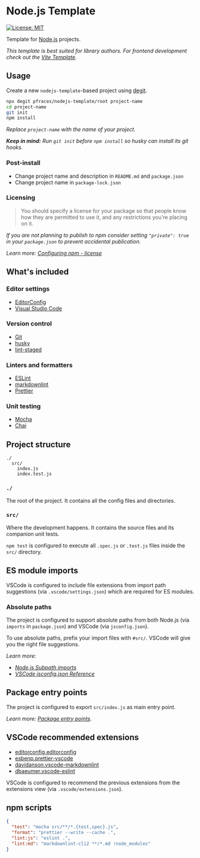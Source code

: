 # Node.js Template

[![License: MIT](https://img.shields.io/badge/License-MIT-yellow.svg)](https://opensource.org/licenses/MIT)

Template for [Node.js](https://nodejs.org/) projects.

_This template is best suited for library authors. For frontend development
check out the [Vite Template](https://github.com/pfraces/vite-template)._

## Usage

Create a new `nodejs-template`-based project using
[degit](https://github.com/Rich-Harris/degit).

```sh
npx degit pfraces/nodejs-template/root project-name
cd project-name
git init
npm install
```

_Replace `project-name` with the name of your project._

_**Keep in mind:** Run `git init` before `npm install` so husky can install its
git hooks._

### Post-install

- Change project name and description in `README.md` and `package.json`
- Change project name in `package-lock.json`

### Licensing

> You should specify a license for your package so that people know how they are
> permitted to use it, and any restrictions you're placing on it.

_If you are not planning to publish to npm consider setting `"private": true` in
your `package.json` to prevent accidental publication._

_Learn more:
[Configuring npm - license](https://docs.npmjs.com/cli/v10/configuring-npm/package-json#license)_

## What's included

### Editor settings

- [EditorConfig](https://editorconfig.org/)
- [Visual Studio Code](https://code.visualstudio.com/)

### Version control

- [Git](https://git-scm.com/)
- [husky](https://typicode.github.io/husky/)
- [lint-staged](https://github.com/lint-staged/lint-staged)

### Linters and formatters

- [ESLint](https://eslint.org/)
- [markdownlint](https://github.com/DavidAnson/markdownlint-cli2)
- [Prettier](https://prettier.io/)

### Unit testing

- [Mocha](https://mochajs.org/)
- [Chai](https://www.chaijs.com/)

## Project structure

```text
./
  src/
    index.js
    index.test.js
```

### `./`

The root of the project. It contains all the config files and directories.

### `src/`

Where the development happens. It contains the source files and its companion
unit tests.

`npm test` is configured to execute all `.spec.js` or `.test.js` files inside
the `src/` directory.

## ES module imports

VSCode is configured to include file extensions from import path suggestions
(via `.vscode/settings.json`) which are required for ES modules.

### Absolute paths

The project is configured to support absolute paths from both Node.js (via
`imports` in `package.json`) and VSCode (via `jsconfig.json`).

To use absolute paths, prefix your import files with `#src/`. VSCode will give
you the right file suggestions.

_Learn more:_

- _[Node.js Subpath imports](https://nodejs.org/api/packages.html#subpath-imports)_
- _[VSCode jsconfig.json Reference](https://code.visualstudio.com/docs/languages/jsconfig)_

## Package entry points

The project is configured to export `src/index.js` as main entry point.

_Learn more:
[Package entry points](https://nodejs.org/api/packages.html#package-entry-points)._

## VSCode recommended extensions

- [editorconfig.editorconfig](https://marketplace.visualstudio.com/items?itemName=editorconfig.editorconfig)
- [esbenp.prettier-vscode](https://marketplace.visualstudio.com/items?itemName=esbenp.prettier-vscode)
- [davidanson.vscode-markdownlint](https://marketplace.visualstudio.com/items?itemName=davidanson.vscode-markdownlint)
- [dbaeumer.vscode-eslint](https://marketplace.visualstudio.com/items?itemName=dbaeumer.vscode-eslint)

VSCode is configured to recommend the previous extensions from the extensions
view (via `.vscode/extensions.json`).

## npm scripts

```json
{
  "test": "mocha src/**/*.{test,spec}.js",
  "format": "prettier --write --cache .",
  "lint:js": "eslint .",
  "lint:md": "markdownlint-cli2 **/*.md !node_modules"
}
```
